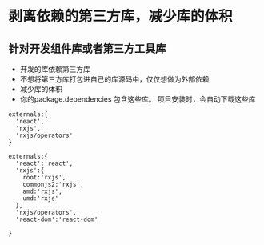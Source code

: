 
剥离依赖的第三方库，减少库的体积
================

针对开发组件库或者第三方工具库
--------

  * 开发的库依赖第三方库
  * 不想将第三方库打包进自己的库源码中，仅仅想做为外部依赖
  * 减少库的体积
  * 你的package.dependencies 包含这些库。 项目安装时，会自动下载这些库

```
externals:{
  'react',
  'rxjs',
  'rxjs/operators'
}
```

```
externals:{
  'react':'react',
  'rxjs':{
    root:'rxjs',
    commonjs2:'rxjs',
    amd:'rxjs',
    umd:'rxjs'
  },
  'rxjs/operators',
  'react-dom':'react-dom'

}
```
